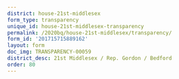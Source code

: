 ```yaml
---
district: house-21st-middlesex
form_type: transparency
unique_id: house-21st-middlesex-transparency
permalink: /2020bq/house-21st-middlesex/transparency/
form_id: '201715715889162'
layout: form
doc_img: TRANSPARENCY-00059
district_desc: 21st Middlesex / Rep. Gordon / Bedford
order: 80
---
```

